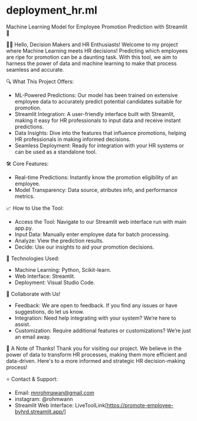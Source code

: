 # deployment_hr.ml
Machine Learning Model for Employee Promotion Prediction with Streamlit 🚀

👩‍💼 Hello, Decision Makers and HR Enthusiasts!
Welcome to my project where Machine Learning meets HR decisions! Predicting which employees are ripe for promotion can be a daunting task. With this tool, we aim to harness the power of data and machine learning to make that process seamless and accurate.

🔍 What This Project Offers:
- ML-Powered Predictions: Our model has been trained on extensive employee data to accurately predict potential candidates suitable for promotion.
- Streamlit Integration: A user-friendly interface built with Streamlit, making it easy for HR professionals to input data and receive instant predictions.
- Data Insights: Dive into the features that influence promotions, helping HR professionals in making informed decisions.
- Seamless Deployment: Ready for integration with your HR systems or can be used as a standalone tool.

🛠 Core Features:
- Real-time Predictions: Instantly know the promotion eligibility of an employee.
- Model Transparency: Data source, atributes info, and performance metrics.

📈 How to Use the Tool:
- Access the Tool: Navigate to our Streamlit web interface run with main app.py.
- Input Data: Manually enter employee data for batch processing.
- Analyze: View the prediction results.
- Decide: Use our insights to aid your promotion decisions.

🔧 Technologies Used:
- Machine Learning: Python, Scikit-learn.
- Web Interface: Streamlit.
- Deployment: Visual Studio Code.

🤝 Collaborate with Us!
- Feedback: We are open to feedback. If you find any issues or have suggestions, do let us know.
- Integration: Need help integrating with your system? We’re here to assist.
- Customization: Require additional features or customizations? We’re just an email away.

🙌 A Note of Thanks!
Thank you for visiting our project. We believe in the power of data to transform HR processes, making them more efficient and data-driven. Here's to a more informed and strategic HR decision-making process!

⭐ Contact & Support:
- Email: mnrohmawan@gmail.com
- instagram: @rohmwann
- Streamlit Web Interface: LiveToolLink[https://promote-employee-byhrd.streamlit.app/]
